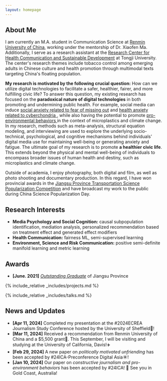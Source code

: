 ```yaml
---
layout: homepage
---
```


## About Me

<!-- I'm a <a href="https://med.nyu.edu/departments-institutes/population-health/divisions-sections-centers/biostatistics/" target="_blank"> Statistics </a> M.A. student in communication science at <a href="https://en.ruc.edu.cn/" target="_blank"> Renmin University of China</a>, -->
I am currently an M.A. student in Communication Science at <a href="https://en.ruc.edu.cn/" target="_blank">Renmin University of China</a>, working under the mentorship of Dr. Xiaofen Ma. Additionally, I serve as a research assistant at the <a href="https://am.tongji.edu.cn/EN/index.htm" target="_blank">Research Center for Health Communication and Sustainable Development</a> at Tongji University. The center's research themes include tobacco control among emerging adults in Chinese culture and health promotion through multimodal texts targeting China's floating population.

**My research is motivated by the following crucial question:** How can we utilize digital technologies to facilitate a safer, healthier, fairer, and more fulfilling civic life? To answer this question, my existing research has focused on the **paradoxical nature of digital technologies** in both promoting and undermining public health. For example, social media can induce <a href="assets/FoMO.pdf" target="_blank"> social anxiety related to fear of missing out</a> and <a href="assets/cyberchondria.pdf" target="_blank"> health anxiety related to cyberchondria </a>, while also having the potential to promote <a href="assets/PEBs.pdf" target="_blank"> pro-environmental behaviors </a> in the context of microplastics and climate change. In my research, methods such as meta-analysis, structural equation modeling, and interviewing are used to explore the underlying socio-technical, psychological, and cognitive mechanisms behind individuals' digital media use for maintaining well-being or generating anxiety and fatigue. The ultimate goal of my research is to promote **a healthier civic life**. This extends beyond the physical and mental well-being of individuals to encompass broader issues of human health and destiny, such as microplastics and climate change.

<!-- 
I am an alumnus of the <a href="https://opencasestudies.github.io/" target="_blank"> Open Case Study Project</a> at <a href="https://www.jhsph.edu/" target="_blank"> the Bloomberg School of Public Health </a> of <a href="https://www.jhu.edu/" target="_blank"> the Johns Hopkins University</a>. -->

Outside of academia, I enjoy photography, both digital and film, as well as photo shooting and documentary production. In this regard, I have won provincial awards in the <a href="http://jscts.org.cn/web/notice.php?content=true&newid=27" target="_blank"> Jiangsu Province Transportation Science Popularization Competition</a> and have broadcast my work to the public during China Science Popularization Day.


## Research Interests
- **Media Psychology and Social Cognition:** causal subpopulation identification, mediation analysis, personalized recommendation based on treatment effect and generated effect modifiers
- **Health Communication:** fairness ML, semi-supervised learning
- **Environment, Science and Risk Communication:** positive semi-definite manifold learning and metric learning


## Awards
- **[June. 2021]** <a href="https://jyt.jiangsu.gov.cn/art/2021/6/10/art_58382_9846695.html" target="_blank">*Outstanding Graduate*</a> of Jiangsu Province


<!-- {% include_relative _includes/publications.md %} -->

{% include_relative _includes/projects.md %}

{% include_relative _includes/talks.md %}





## News and Updates
- **[Apr 11, 2024]** Completed my presentation at the #2024ECREA Journalism Study Conference hosted by the University of Sheffield📝!
- **[Mar 11, 2024]** Received a recommendation from Renmin University of China and a $5,500 grant👏. This September, I will be visiting and studying at the University of California, Davis!✈️
- **[Feb 29, 2024]** A new paper on *politically motivated unfriending* has been accepted by #24ICA-Preconference Digital Asia☀️! 
- **[Jan 10, 2024]** Our paper on *constructive journalism and pro-environment behaviors* has been accepted by #24ICA! 👀 See you in Gold Coast, Australia!








